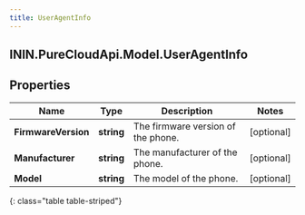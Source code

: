 ```yaml
---
title: UserAgentInfo
---
```

## ININ.PureCloudApi.Model.UserAgentInfo

## Properties

|Name | Type | Description | Notes|
|------------ | ------------- | ------------- | -------------|
| **FirmwareVersion** | **string** | The firmware version of the phone. | [optional] |
| **Manufacturer** | **string** | The manufacturer of the phone. | [optional] |
| **Model** | **string** | The model of the phone. | [optional] |
{: class="table table-striped"}


